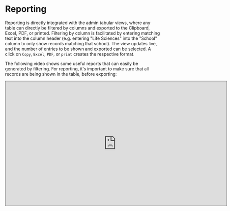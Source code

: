 # Reporting 

Reporting is directly integrated with the admin tabular views, where any table can directly be filtered by columns and exported to the Clipboard, Excel, PDF, or printed. Filtering by column is facilitated by entering matching text into the column header (e.g. entering "Life Sciences" into the "School" column to only show records matching that school). The view updates live, and the number of entries to be shown and exported can be selected. A click on `Copy`, `Excel`, `PDF`, or `print` creates the respective format. 

The following video shows some useful reports that can easily be generated by filtering. For reporting, it's important to make sure that all records are being shown in the table, before exporting:

<iframe src="https://uol.cloud.panopto.eu/Panopto/Pages/Embed.aspx?id=39a9afb1-6306-4916-9cde-a996010e1139&v=1" width="720" height="405" style="padding: 0px; border: 1px solid #464646;" frameborder="0" allowfullscreen allow="autoplay"></iframe>
